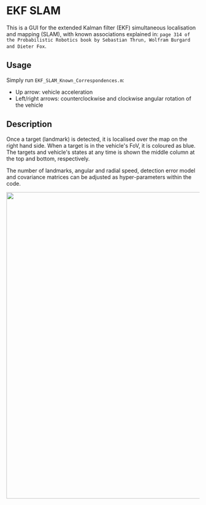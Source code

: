 # EKF SLAM
This is a GUI for the extended Kalman filter (EKF) simultaneous localisation and mapping (SLAM), with known associations explained in: ```page 314 of the Probabilistic Robotics book by Sebastian Thrun, Wolfram Burgard and Dieter Fox```.

## Usage
Simply run ```EKF_SLAM_Known_Correspondences.m```:
- Up arrow: vehicle acceleration
- Left/right arrows: counterclockwise and clockwise angular rotation of the vehicle 

## Description
Once a target (landmark) is detected, it is localised over the map on the right hand side.
When a target is in the vehicle's FoV, it is coloured as blue.
The targets and vehicle's states at any time is shown the middle column at the top and bottom, respectively.

The number of landmarks, angular and radial speed, detection error model and covariance matrices can be adjusted as hyper-parameters within the code.

<p align="center">
  <img src="img/myimage.gif" width=800 >
</p>
